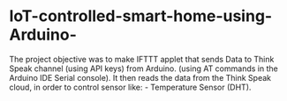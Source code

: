 # IoT-controlled-smart-home-using-Arduino-
The project objective was to make IFTTT applet that sends Data to Think Speak channel (using API keys) from Arduino. (using AT commands in the Arduino IDE Serial console). It then reads the data from the Think Speak cloud, in order to control sensor like: - Temperature Sensor (DHT).
